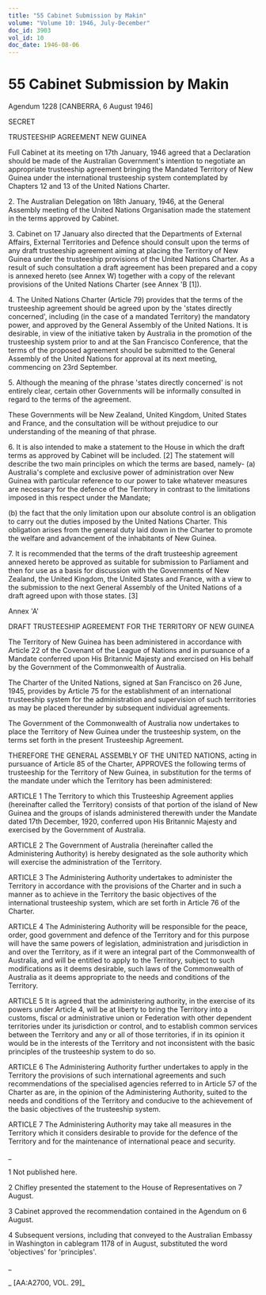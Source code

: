 ```yaml
---
title: "55 Cabinet Submission by Makin"
volume: "Volume 10: 1946, July-December"
doc_id: 3903
vol_id: 10
doc_date: 1946-08-06
---
```


# 55 Cabinet Submission by Makin

Agendum 1228 [CANBERRA, 6 August 1946]

SECRET

TRUSTEESHIP AGREEMENT NEW GUINEA

Full Cabinet at its meeting on 17th January, 1946 agreed that a Declaration should be made of the Australian Government's intention to negotiate an appropriate trusteeship agreement bringing the Mandated Territory of New Guinea under the international trusteeship system contemplated by Chapters 12 and 13 of the United Nations Charter.

2\. The Australian Delegation on 18th January, 1946, at the General Assembly meeting of the United Nations Organisation made the statement in the terms approved by Cabinet.

3\. Cabinet on 17 January also directed that the Departments of External Affairs, External Territories and Defence should consult upon the terms of any draft trusteeship agreement aiming at placing the Territory of New Guinea under the trusteeship provisions of the United Nations Charter. As a result of such consultation a draft agreement has been prepared and a copy is annexed hereto (see Annex W) together with a copy of the relevant provisions of the United Nations Charter (see Annex 'B [1]).

4\. The United Nations Charter (Article 79) provides that the terms of the trusteeship agreement should be agreed upon by the 'states directly concerned', including (in the case of a mandated Territory) the mandatory power, and approved by the General Assembly of the United Nations. It is desirable, in view of the initiative taken by Australia in the promotion of the trusteeship system prior to and at the San Francisco Conference, that the terms of the proposed agreement should be submitted to the General Assembly of the United Nations for approval at its next meeting, commencing on 23rd September.

5\. Although the meaning of the phrase 'states directly concerned' is not entirely clear, certain other Governments will be informally consulted in regard to the terms of the agreement.

These Governments will be New Zealand, United Kingdom, United States and France, and the consultation will be without prejudice to our understanding of the meaning of that phrase.

6\. It is also intended to make a statement to the House in which the draft terms as approved by Cabinet will be included. [2] The statement will describe the two main principles on which the terms are based, namely- (a) Australia's complete and exclusive power of administration over New Guinea with particular reference to our power to take whatever measures are necessary for the defence of the Territory in contrast to the limitations imposed in this respect under the Mandate;

(b) the fact that the only limitation upon our absolute control is an obligation to carry out the duties imposed by the United Nations Charter. This obligation arises from the general duty laid down in the Charter to promote the welfare and advancement of the inhabitants of New Guinea.

7\. It is recommended that the terms of the draft trusteeship agreement annexed hereto be approved as suitable for submission to Parliament and then for use as a basis for discussion with the Governments of New Zealand, the United Kingdom, the United States and France, with a view to the submission to the next General Assembly of the United Nations of a draft agreed upon with those states. [3]

Annex 'A'

DRAFT TRUSTEESHIP AGREEMENT FOR THE TERRITORY OF NEW GUINEA

The Territory of New Guinea has been administered in accordance with Article 22 of the Covenant of the League of Nations and in pursuance of a Mandate conferred upon His Britannic Majesty and exercised on His behalf by the Government of the Commonwealth of Australia.

The Charter of the United Nations, signed at San Francisco on 26 June, 1945, provides by Article 75 for the establishment of an international trusteeship system for the administration and supervision of such territories as may be placed thereunder by subsequent individual agreements.

The Government of the Commonwealth of Australia now undertakes to place the Territory of New Guinea under the trusteeship system, on the terms set forth in the present Trusteeship Agreement.

THEREFORE THE GENERAL ASSEMBLY OF THE UNITED NATIONS, acting in pursuance of Article 85 of the Charter, APPROVES the following terms of trusteeship for the Territory of New Guinea, in substitution for the terms of the mandate under which the Territory has been administered:

ARTICLE 1 The Territory to which this Trusteeship Agreement applies (hereinafter called the Territory) consists of that portion of the island of New Guinea and the groups of islands administered therewith under the Mandate dated 17th December, 1920, conferred upon His Britannic Majesty and exercised by the Government of Australia.

ARTICLE 2 The Government of Australia (hereinafter called the Administering Authority) is hereby designated as the sole authority which will exercise the administration of the Territory.

ARTICLE 3 The Administering Authority undertakes to administer the Territory in accordance with the provisions of the Charter and in such a manner as to achieve in the Territory the basic objectives of the international trusteeship system, which are set forth in Article 76 of the Charter.

ARTICLE 4 The Administering Authority will be responsible for the peace, order, good government and defence of the Territory and for this purpose will have the same powers of legislation, administration and jurisdiction in and over the Territory, as if it were an integral part of the Commonwealth of Australia, and will be entitled to apply to the Territory, subject to such modifications as it deems desirable, such laws of the Commonwealth of Australia as it deems appropriate to the needs and conditions of the Territory.

ARTICLE 5 It is agreed that the administering authority, in the exercise of its powers under Article 4, will be at liberty to bring the Territory into a customs, fiscal or administrative union or Federation with other dependent territories under its jurisdiction or control, and to establish common services between the Territory and any or all of those territories, if in its opinion it would be in the interests of the Territory and not inconsistent with the basic principles of the trusteeship system to do so.

ARTICLE 6 The Administering Authority further undertakes to apply in the Territory the provisions of such international agreements and such recommendations of the specialised agencies referred to in Article 57 of the Charter as are, in the opinion of the Administering Authority, suited to the needs and conditions of the Territory and conducive to the achievement of the basic objectives of the trusteeship system.

ARTICLE 7 The Administering Authority may take all measures in the Territory which it considers desirable to provide for the defence of the Territory and for the maintenance of international peace and security.

_

1 Not published here.

2 Chifley presented the statement to the House of Representatives on 7 August.

3 Cabinet approved the recommendation contained in the Agendum on 6 August.

4 Subsequent versions, including that conveyed to the Australian Embassy in Washington in cablegram 1178 of in August, substituted the word 'objectives' for 'principles'.

_

_ [AA:A2700, VOL. 29]_

